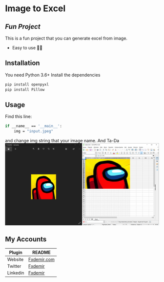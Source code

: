 # Image to Excel
## _Fun Project_

This is a fun project that you can generate excel from image.

- Easy to use 🎉✨

## Installation
You need Python 3.6+
Install the dependencies

```sh
pip install openpyxl
pip install Pillow
```

## Usage

Find this line:

```sh
if __name__ == '__main__':
    img = "input.jpeg"
```
and change img string that your image name.
And Ta-Da
![Input and Output](https://raw.githubusercontent.com/Furkan-Demir/ImageToExcel/main/README-src/imagetoexcel.png)
## My Accounts

| Plugin | README |
| ------ | ------ |
| Website | [Fxdemir.com][website] |
| Twitter | [Fxdemir][twitter] |
| Linkedin | [Fxdemir][linkedin] |


   [twitter]: <https://twitter.com/fxdemir>
   [linkedin]: <https://www.linkedin.com/in/fxdemir/>
   [website]: <https://fxdemir.com>

<!-- 
thanks to dillinger.io 
and
https://superuser.com/questions/1129349/syntax-for-comments-in-githubs-readme-md
-->

